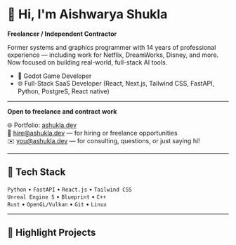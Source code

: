 # 👋 Hi, I'm Aishwarya Shukla

**Freelancer / Independent Contractor**  

Former systems and graphics programmer with 14 years of professional experience — including work for Netflix, DreamWorks, Disney, and more.  
Now focused on building real-world, full-stack AI tools.

- 🧠 Godot Game Developer
- 🌐 Full-Stack SaaS Developer (React, Next.js, Tailwind CSS, FastAPI, Python, PostgreS, React native)

---  
**Open to freelance and contract work** 
  
🌐 Portfolio: [ashukla.dev](https://ashukla.dev)  
💼 hire@ashukla.dev — for hiring or freelance opportunities  
✉️ you@ashukla.dev — for consulting, questions, or just saying hi!  

---

## 🔧 Tech Stack
`Python` • `FastAPI` • `React.js` • `Tailwind CSS`  
`Unreal Engine 5` • `Blueprint` • `C++`  
`Rust` • `OpenGL/Vulkan` • `Git` • `Linux`

---

## 📌 Highlight Projects
